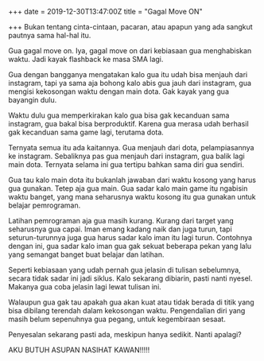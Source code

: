 +++
date = 2019-12-30T13:47:00Z
title = "Gagal Move ON"

+++
Bukan tentang cinta-cintaan, pacaran, atau apapun yang ada sangkut pautnya sama hal-hal itu.

Gua gagal move on. Iya, gagal move on dari kebiasaan gua menghabiskan waktu. Jadi kayak flashback ke masa SMA lagi.

Gua dengan bangganya mengatakan kalo gua itu udah bisa menjauh dari instagram, tapi ya sama aja bohong kalo abis gua jauh dari instagram, gua mengisi kekosongan waktu dengan main dota. Gak kayak yang gua bayangin dulu.

Waktu dulu gua memperkirakan kalo gua bisa gak kecanduan sama instagram, gua bakal bisa berproduktif. Karena gua merasa udah berhasil gak kecanduan sama game lagi, terutama dota.

Ternyata semua itu ada kaitannya. Gua menjauh dari dota, pelampiasannya ke instagram. Sebaliknya pas gua menjauh dari instagram, gua balik lagi main dota. Ternyata selama ini gua tertipu bahkan sama diri gua sendiri.

Gua tau kalo main dota itu bukanlah jawaban dari waktu kosong yang harus gua gunakan. Tetep aja gua main. Gua sadar kalo main game itu ngabisin waktu banget, yang mana seharusnya waktu kosong itu gua gunakan untuk belajar pemrograman.

Latihan pemrograman aja gua masih kurang. Kurang dari target yang seharusnya gua capai. Iman emang kadang naik dan juga turun, tapi seturun-turunnya juga gua harus sadar kalo iman itu lagi turun. Contohnya dengan ini, gua sadar kalo iman gua gak sekuat beberapa pekan yang lalu yang semangat banget buat belajar dan latihan.

Seperti kebiasaan yang udah pernah gua jelasin di tulisan sebelumnya, secara tidak sadar ini jadi siklus. Kalo sekarang dibiarin, pasti nanti nyesel. Makanya gua coba jelasin lagi lewat tulisan ini.

Walaupun gua gak tau apakah gua akan kuat atau tidak berada di titik yang bisa dibilang terendah dalam kekosongan waktu. Pengendalian diri yang masih belum sepenuhnya gua pegang, untuk kegembiraan sesaat.

Penyesalan sekarang pasti ada, meskipun hanya sedikit. Nanti apalagi?

AKU BUTUH ASUPAN NASIHAT KAWAN!!!!!
